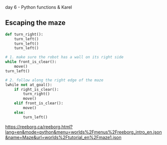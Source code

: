 day 6 - Python functions & Karel



## Escaping the maze

```python
def turn_right():
    turn_left()
    turn_left()
    turn_left()

# 1. make sure the robot has a wall on its right side
while front_is_clear():
    move()
turn_left()

# 2. follow along the right edge of the maze
lwhile not at_goal():
    if right_is_clear():
        turn_right()
        move()
    elif front_is_clear():
        move()
    else:
        turn_left()
```


https://reeborg.ca/reeborg.html?lang=en&mode=python&menu=worlds%2Fmenus%2Freeborg_intro_en.json&name=Maze&url=worlds%2Ftutorial_en%2Fmaze1.json